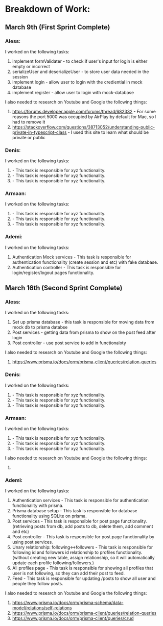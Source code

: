 # Breakdown of Work:

## March 9th (First Sprint Complete)

### Aless:
I worked on the following tasks:

1. implement formValidater - to check if user's input for login is either empty or incorrect
2. serializeUser and deserializeUser - to store user data needed in the session
3. implement login - allow user to login with the crediential in mock database
4. implement register - allow user to login with mock-database

I also needed to research on Youtube and Google the following things:

1. <https://forums.developer.apple.com/forums/thread/682332> - For some reasons the port 5000 was occupied by AirPlay by default for Mac, so I had to remove it
2. <https://stackoverflow.com/questions/38713052/understanding-public-private-in-typescript-class> - I used this site to learn what should be private or public


### Denis:
I worked on the following tasks:

1. <Insert Some Task Here> - This task is responsible for xyz functionality.
2. <Insert Some Task Here> - This task is responsible for xyz functionality.
3. <Insert Some Task Here> - This task is responsible for xyz functionality.

### Armaan:
I worked on the following tasks:

1. <Insert Some Task Here> - This task is responsible for xyz functionality.
2. <Insert Some Task Here> - This task is responsible for xyz functionality.
3. <Insert Some Task Here> - This task is responsible for xyz functionality.

### Ademi:
I worked on the following tasks:

1. Authentication Mock services - This task is responsible for authentication functionality (create session and etc) with fake database.
2. Authentication controller - This task is responsible for login/register/logout pages functionality.




## March 16th (Second Sprint Complete)

### Aless:
I worked on the following tasks:

1. Set up prisma database - this task is responsible for moving data from mock db to prisma databse 
2. Post services - getting data from prisma to show on the post feed after login
3. Post controller - use post service to add in functionaloty

I also needed to research on Youtube and Google the following things:

1. https://www.prisma.io/docs/orm/prisma-client/queries/relation-queries 

### Denis:
I worked on the following tasks:

1. <Insert Some Task Here> - This task is responsible for xyz functionality.
2. <Insert Some Task Here> - This task is responsible for xyz functionality.
3. <Insert Some Task Here> - This task is responsible for xyz functionality.

### Armaan:
I worked on the following tasks:

1. <Insert Some Task Here> - This task is responsible for xyz functionality.
2. <Insert Some Task Here> - This task is responsible for xyz functionality.
3. <Insert Some Task Here> - This task is responsible for xyz functionality.

I also needed to research on Youtube and Google the following things:

1. <Insert Video or Link to thing you needed to research>

### Ademi:
I worked on the following tasks:

1. Authentication services - This task is responsible for authentication functionality with prisma.
2. Prisma database setup - This task is responsible for database functionality using SQLite on prisma.
3. Post services - This task is responsible for post page functionality. (retrieving posts from db, add posts to db, delete them, add comment and etc)
4. Post controller - This task is responsible for post page functionality by using post services.
5. Unary relationship: following<->followers - This task is responsible for following id and followers id relationship to profiles functionality. (without creating new table, assign relationship, so it will automatically update each profile following/followers.)
6. All profiles page - This task is responsible for showing all profiles that user is not following, so they can add their post to feed.
7. Feed - This task is responsible for updating /posts to show all user and people they follow posts.

I also needed to research on Youtube and Google the following things:

1. https://www.prisma.io/docs/orm/prisma-schema/data-model/relations/self-relations
2. https://www.prisma.io/docs/orm/prisma-client/queries/relation-queries
3. https://www.prisma.io/docs/orm/prisma-client/queries/crud
